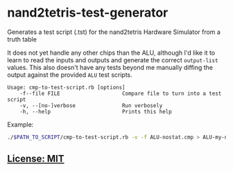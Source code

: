# nand2tetris-test-generator
Generates a test script (.tst) for the nand2tetris Hardware Simulator from a truth table

It does not yet handle any other chips than the ALU, although I'd like it to learn to read the inputs and outputs and generate the correct `output-list` values. This also doesn't have any tests beyond me manually diffing the output against the provided `ALU` test scripts.

```
Usage: cmp-to-test-script.rb [options]
    -f--file FILE                    Compare file to turn into a test script
    -v, --[no-]verbose               Run verbosely
    -h, --help                       Prints this help
```

Example:

```bash
./$PATH_TO_SCRIPT/cmp-to-test-script.rb -v -f ALU-nostat.cmp > ALU-my-notstat.tst
```

## [License: MIT](/blob/main/LICENSE)

